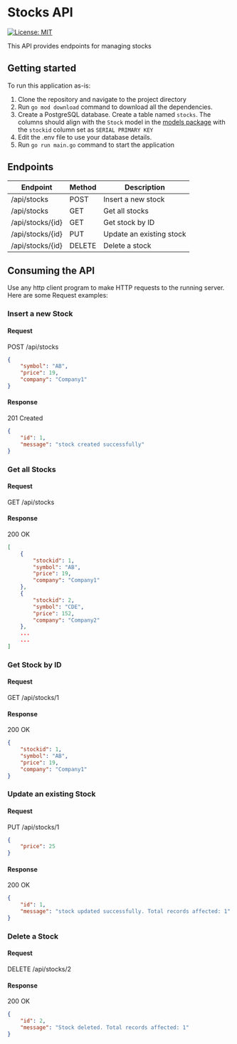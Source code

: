# Stocks API

[![License: MIT](https://img.shields.io/badge/License-MIT-blue.svg)](https://opensource.org/licenses/MIT)

This API provides endpoints for managing stocks

## Getting started
To run this application as-is:
1. Clone the repository and navigate to the project directory
2. Run `go mod download` command to download all the dependencies.
3. Create a PostgreSQL database. Create a table named `stocks`. The columns should align with the `Stock` model in the [models package](models/models.go) with the `stockid` column set as `SERIAL PRIMARY KEY`
4. Edit the .env file to use your database details.
5. Run `go run main.go` command to start the application

## Endpoints
| Endpoint | Method | Description |
| -------- | ------ | ----------- |
| /api/stocks   | POST   | Insert a new stock |
| /api/stocks   | GET    | Get all stocks |
| /api/stocks/{id} | GET    | Get stock by ID |
| /api/stocks/{id} | PUT    | Update an existing stock |
| /api/stocks/{id} | DELETE | Delete a stock |

## Consuming the API
Use any http client program to make HTTP requests to the running server. Here are some Request examples:
### **Insert a new Stock**
#### **Request**
POST /api/stocks
```json
{
    "symbol": "AB",
    "price": 19,
    "company": "Company1"
}
```
#### **Response**
201 Created
```json
{
    "id": 1,
    "message": "stock created successfully"
}
```
### **Get all Stocks**
#### **Request**
GET /api/stocks
#### **Response**
200 OK
```json
[
    {
        "stockid": 1,
        "symbol": "AB",
        "price": 19,
        "company": "Company1"
    },
    {
        "stockid": 2,
        "symbol": "CDE",
        "price": 152,
        "company": "Company2"
    },
    ...
    ...
]
```
### **Get Stock by ID**
#### **Request**
GET /api/stocks/1
#### **Response**
200 OK
```json
{
    "stockid": 1,
    "symbol": "AB",
    "price": 19,
    "company": "Company1"
}
```
### **Update an existing Stock**
#### **Request**
PUT /api/stocks/1
```json
{
    "price": 25
}
```
#### **Response**
200 OK
```json
{
    "id": 1,
    "message": "stock updated successfully. Total records affected: 1"
}
```
### **Delete a Stock**
#### **Request**
DELETE /api/stocks/2
#### **Response**
200 OK
```json
{
    "id": 2,
    "message": "Stock deleted. Total records affected: 1"
}
```
